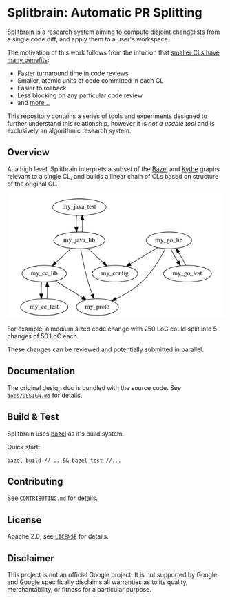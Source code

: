 # Splitbrain: Automatic PR Splitting

Splitbrain is a research system aiming to compute disjoint changelists
from a single code diff, and apply them to a user's workspace.

The motivation of this work follows from the intuition that
[smaller CLs have many benefits](https://google.github.io/eng-practices/review/developer/small-cls.html):

* Faster turnaround time in code reviews
* Smaller, atomic units of code committed in each CL
* Easier to rollback
* Less blocking on any particular code review
* and [more...](https://google.github.io/eng-practices/review/developer/small-cls.html)

This repository contains a series of tools and experiments designed to further
understand this relationship, however it is _not a usable tool_ and is
exclusively an algorithmic research system.

## Overview

At a high level, Splitbrain interprets a subset of the
[Bazel](http://bazel.build) and [Kythe](http://kythe.io) graphs relevant to a
single CL, and builds a linear chain of CLs based on structure of the original
CL.

<p align="center">
    <img src="./docs/images/image1.png">
</p>

For example, a medium sized code change with 250 LoC could split into 5 changes
of 50 LoC each.

These changes can be reviewed and potentially submitted in parallel.

## Documentation

The original design doc is bundled with the source code. See [`docs/DESIGN.md`](docs/DESIGN.md) for details.

## Build & Test

Splitbrain uses [bazel](http://bazel.build) as it's build system.

Quick start:

```
bazel build //... && bazel test //...
```

## Contributing

See [`CONTRIBUTING.md`](CONTRIBUTING.md) for details.

## License

Apache 2.0; see [`LICENSE`](LICENSE) for details.

## Disclaimer

This project is not an official Google project. It is not supported by
Google and Google specifically disclaims all warranties as to its quality,
merchantability, or fitness for a particular purpose.
